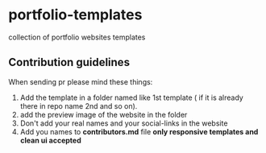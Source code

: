 # portfolio-templates
collection of portfolio websites templates
## Contribution guidelines
When sending pr please mind these things:
1) Add the template in a folder named like 1st template ( if it is already there in repo name 2nd and so on).
2) add the preview image of the website in the folder
3) Don't add your real names and your social-links in the website
4) Add you names to **contributors.md** file
**only responsive templates and clean ui accepted**
